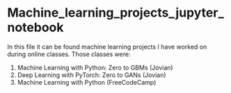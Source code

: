 # Machine_learning_projects_jupyter_notebook
In this file it can be found machine learning projects I have worked on during online classes.
Those classes were:
1) Machine Learning with Python: Zero to GBMs (Jovian)
2) Deep Learning with PyTorch: Zero to GANs (Jovian)
3) Machine Learning with Python (FreeCodeCamp)
